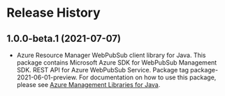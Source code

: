 # Release History

## 1.0.0-beta.1 (2021-07-07)

- Azure Resource Manager WebPubSub client library for Java. This package contains Microsoft Azure SDK for WebPubSub Management SDK. REST API for Azure WebPubSub Service. Package tag package-2021-06-01-preview. For documentation on how to use this package, please see [Azure Management Libraries for Java](https://aka.ms/azsdk/java/mgmt).
